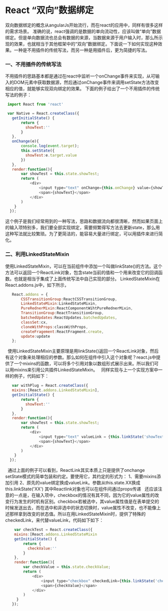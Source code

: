 # React “双向”数据绑定

  双向数据绑定的概念从angularJs开始流行，而在react的应用中，同样有很多这样的需求场景。
  准确的说，react强调的是数据的单向流动性，应该叫做“单向”数据绑定。但是单向数据流也总会有数据的来源，当数据来源于用户输入时，那么所示现的效果，也就相当于其他框架中的“双向”数据绑定。下面说一下如何实现这种效果。一种是不用插件的传统写法，而另一种是用插件后，更为简捷的写法。
### 一、不用插件的传统写法
  
  不用插件的思路基本都是通过在react中监听一个onChange事件来实现，从可输入的DOM元素中获取数据源，然后通过onChange事件来调用setState方法改变相应的值，就能够实现双向绑定的效果。
  下面的例子给出了一个不用插件的传统写法的例子：
 
 ```js
  import React from 'react'

  var Native = React.createClass({
    getInitialState() {
        return {
          showText:''
        }
    },
    onChange(e){
        console.log(event.target);
        this.setState({
          showTest:e.target.value
        })
    },
    render:function(){
        var showTest = this.state.showTest;
        return (
            <div>
                <input type="text" onChange={this.onChange} value={showText} />
                <span>{showText}</span>
            </div>
        )
     }
   });
 ```
 这个例子是我们经常用到的一种写法，思路和数据流向都很清晰，然而如果页面上的输入项特别多，我们要全部实现绑定，需要频繁得写方法去更新state，那么用这种写法就比较繁琐。为了更简洁的，能容易大量进行绑定，可以用插件来进行简化。
 

### 二、利用LinkedStateMixin

  使用LinkedStateMixin，可以在当前组件中添加一个叫做linkState()的方法。这个方法可以返回一个ReactLink对象，包含state当前的值和一个用来改变它的回调函数。也就是相当于集成了上面传统写法中自己实现的部分。
  LinkedStateMixin在React.addons.js中，如下所示，
 ```js
    React.addons = {
        CSSTransitionGroup:ReactCSSTransitionGroup,
        LinkedStateMixin:LinkedStateMixin,
        PureRednerMixin:ReactComponentWihtPureRednerMixin,
        TransitionGroup:ReactTransitionGroup,
        batchedUpdates:ReactUpdates.batchedUpdates,
        classSet:cx,
        cloneWithProps:classWithProps,
        createFragement:ReactFragment.create,
        update:update
    };  

 ```
   使用LinkedStateMixin主要原理是用linkState()返回一个ReactLink对象，然后有这个对象来处理相应的参数。那么如何在组件中引入这个对象呢？react.js中提供了一个mixins的函数，可以将多个引用对象以数组形式展示出来。所以我们可以用mixins来引用公共插件LinkedStateMixin。
   同样实现与上一个实现方案中一样的例子，代码如下：
   
 ```js
    var withPlug = React.createClass({
    mixins:[React.addons.LinkedStateMixin],
    getInitialState() {
        return {
          showText:''
        }
    },
    render:function(){
        var showTest = this.state.showTest;
        return (
            <div>
                <input type="text" valueLink = {this.linkState('showText')} />
                <span>{showText}</span>
            </div>
        )
     }
   });
 ```
   通过上面的例子可以看到，ReactLink其实本质上只是提供了onchange setState模式的简单包装和约定。要使用它，其约定的形式为：
   1、需要mixins添加引用
   2、原先的value绑定换成valueLink。参数从this.state.XX换成this.linkState('XX')
   其中Reactlink对象也可以在组件间通过props传递
   还应该注意的一点是，在输入项中，checkbox的情况有其不同，因为它的value属性的改变行为发生的时机有区别。checkbox若被选中，其value属性值是在表单提交的时候发送出去，而在选中和非选中的状态切换时，value属性不改变，也不能像上述那样拿到改变的状态值。所以在用LinkedStateMixin时，提供了特殊的checkedLink，来代替valueLink，代码如下如下：
```js
    var checkTest = React.createClass({
    mixins:[React.addons.LinkedStateMixin
    getInitialState() {
        return {
          checkValue:''
        }
    },
    render:function(){
        var checkValue = this.state.checkValue;
        return (
            <div>
                <input type="checkbox" checkedLink={this.linkState('checkValue')} />
                <span>{checkValue}</span>
            </div>
        )
     }
   });
 ```


